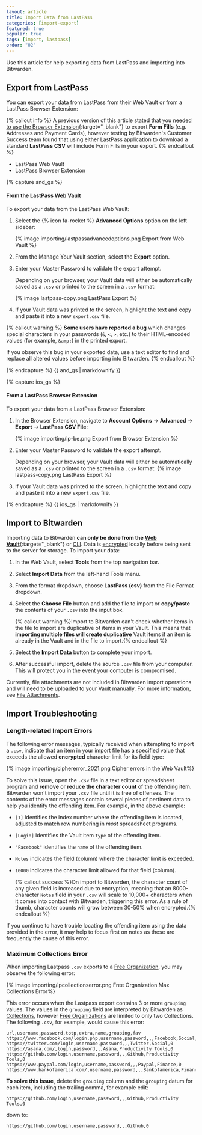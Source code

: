 ```yaml
---
layout: article
title: Import Data from LastPass
categories: [import-export]
featured: true
popular: true
tags: [import, lastpass]
order: "02"
---
```


Use this article for help exporting data from LastPass and importing into Bitwarden.

## Export from LastPass

You can export your data from LastPass from their Web Vault or from a LastPass Browser Extension:

{% callout info %}
A previous version of this article stated that you [needed to use the Browser Extension](https://support.logmeininc.com/lastpass/help/how-do-i-nbsp-export-my-lastpass-form-fill-profiles){:target="\_blank"} to export **Form Fills** (e.g. Addresses and Payment Cards), however testing by Bitwarden's Customer Success team found that using either LastPass application to download a standard **LastPass CSV** will include Form Fills in your export.
{% endcallout %}

<ul class="nav nav-tabs" id="myTab" role="tablist">
  <li class="nav-item" role="presentation">
    <a class="nav-link active" id="webtab" data-bs-toggle="tab" data-target="#web" role="tab" aria-controls="browsertab" aria-selected="true">LastPass Web Vault</a>
  </li>
  <li class="nav-item" role="presentation">
    <a class="nav-link" id="browsertab" data-bs-toggle="tab" data-target="#browser" role="tab" aria-controls="browsertab" aria-selected="false">LastPass Browser Extension</a>
  </li>
</ul>

<div class="tab-content" id="clientsContent">
  <div class="tab-pane show active" id="web" role="tabpanel" aria-labelledby="webtab">
{% capture and_gs %}

#### From the LastPass Web Vault

To export your data from the LastPass Web Vault:

1. Select the {% icon fa-rocket %} **Advanced Options** option on the left sidebar:

   {% image importing/lastpassadvancedoptions.png Export from Web Vault %}
2. From the Manage Your Vault section, select the **Export** option.
3. Enter your Master Password to validate the export attempt.

   Depending on your browser, your Vault data will either be automatically saved as a `.csv` or printed to the screen in a `.csv` format:

   {% image lastpass-copy.png LastPass Export %}
4. If your Vault data was printed to the screen, highlight the text and copy and paste it into a new `export.csv` file.

{% callout warning %}
**Some users have reported a bug** which changes special characters in your passwords (`&`, `<`, `>`, etc.) to their HTML-encoded values (for example, `&amp;`) in the printed export.

If you observe this bug in your exported data, use a text editor to find and replace all altered values before importing into Bitwarden.
{% endcallout %}

{% endcapture %}
{{ and_gs | markdownify }}
  </div>
  <div class="tab-pane" id="browser" role="tabpanel" aria-labelledby="browsertab">
{% capture ios_gs %}

#### From a LastPass Browser Extension

To export your data from a LastPass Browser Extension:

1. In the Browser Extension, navigate to **Account Options** &rarr; **Advanced** &rarr; **Export** &rarr; **LastPass CSV File**:

   {% image importing/lp-be.png Export from Browser Extension %}
2. Enter your Master Password to validate the export attempt.

   Depending on your browser, your Vault data will either be automatically saved as a `.csv` or printed to the screen in a `.csv` format:
   {% image lastpass-copy.png LastPass Export %}
4. If your Vault data was printed to the screen, highlight the text and copy and paste it into a new `export.csv` file.


{% endcapture %}
{{ ios_gs | markdownify }}
  </div>
</div>

## Import to Bitwarden

Importing data to Bitwarden **can only be done from the** [**Web Vault**](https://vault.bitwarden.com){:target="\_blank"} or [CLI]({{site.baseurl}}/article/cli/#import). Data is [encrypted]({{site.baseurl}}/article/what-encryption-is-used/) locally before being sent to the server for storage. To import your data:

 1. In the Web Vault, select **Tools** from the top navigation bar.
 2. Select **Import Data** from the left-hand Tools menu.
 3. From the format dropdown, choose **LastPass (csv)** from the File Format dropdown.

 4. Select the **Choose File** button and add the file to import or **copy/paste** the contents of your `.csv` into the input box.

    {% callout warning %}Import to Bitwarden can't check whether items in the file to import are duplicative of items in your Vault. This means that **importing multiple files will create duplicative** Vault items if an item is already in the Vault and in the file to import.{% endcallout %}
 5. Select the **Import Data** button to complete your import.
 6. After successful import, delete the source `.csv` file from your computer. This will protect you in the event your computer is compromised.

 Currently, file attachments are not included in Bitwarden import operations and will need to be uploaded to your Vault manually. For more information, see [File Attachments]({{site.baseurl}}/article/attachments/#attach-a-file).

## Import Troubleshooting

### Length-related Import Errors

The following error messages, typically received when attempting to import a `.csv`, indicate that an item in your import file has a specified value that exceeds the allowed **encrypted** character limit for its field type:

{% image importing/ciphererror_2021.png Cipher errors in the Web Vault%}

To solve this issue, open the `.csv` file in a text editor or spreadsheet program and **remove** or **reduce the character count** of the offending item. Bitwarden won't import your `.csv` file until it is free of offenses. The contents of the error messages contain several pieces of pertinent data to help you identify the offending item. For example, in the above example:

- `[1]` identifies the index number where the offending item is located, adjusted to match row numbering in *most* spreadsheet programs.
- `[Login]` identifies the Vault item `type` of the offending item.
- `"Facebook"` identifies the `name` of the offending item.
- `Notes` indicates the field (column) where the character limit is exceeded.
- `10000` indicates the character limit allowed for that field (column).

   {% callout success %}On import to Bitwarden, the character count of any given field is increased due to encryption, meaning that an 8000-character `Notes` field in your `.csv` will scale to 10,000+ characters when it comes into contact with Bitwarden, triggering this error. As a rule of thumb, character counts will grow between 30-50% when encrypted.{% endcallout %}

If you continue to have trouble locating the offending item using the data provided in the error, it may help to focus first on notes as these are frequently the cause of this error.

### Maximum Collections Error

When importing Lastpass `.csv` exports to a [Free Organization]({{site.baseurl}}/article/about-bitwarden-plans/), you may observe the following error:

{% image importing/lpcollectionserror.png Free Organization Max Collections Error%}

This error occurs when the Lastpass export contains 3 or more `grouping` values. The values in the `grouping` field are interpreted by Bitwarden as [Collections]({{site.baseurl}}/article/about-collections/), however [Free Organizations]({{site.baseurl}}/article/about-bitwarden-plans/) are limited to only two Collections. The following `.csv`, for example, would cause this error:

```
url,username,password,totp,extra,name,grouping,fav
https://www.facebook.com/login.php,username,password,,,Facebook,Social,0
https://twitter.com/login,username,password,,,Twitter,Social,0
https://asana.com/,login,password,,,Asana,Productivity Tools,0
https://github.com/login,username,password,,,Github,Productivity Tools,0
https://www.paypal.com/login,username,password,,,Paypal,Finance,0
https://www.bankofamerica.com/,username,password,,,Bankofamerica,Finance,0
```

**To solve this issue**, delete the `grouping` column and the `grouping` datum for each item, including the trailing comma, for example edit:

```
https://github.com/login,username,password,,,Github,Productivity Tools,0
```
down to:
```
https://github.com/login,username,password,,,Github,0
```

